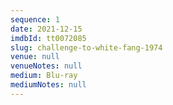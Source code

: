 ```yaml
---
sequence: 1
date: 2021-12-15
imdbId: tt0072085
slug: challenge-to-white-fang-1974
venue: null
venueNotes: null
medium: Blu-ray
mediumNotes: null
---
```


